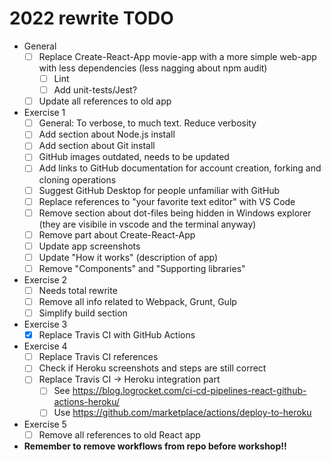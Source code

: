 # 2022 rewrite TODO

- General
  - [ ] Replace Create-React-App movie-app with a more simple web-app with less dependencies (less nagging about npm audit)
    - [ ] Lint
    - [ ] Add unit-tests/Jest?
  - [ ] Update all references to old app
- Exercise 1
  - [ ] General: To verbose, to much text. Reduce verbosity
  - [ ] Add section about Node.js install
  - [ ] Add section about Git install
  - [ ] GitHub images outdated, needs to be updated
  - [ ] Add links to GitHub documentation for account creation, forking and cloning operations
  - [ ] Suggest GitHub Desktop for people unfamiliar with GitHub
  - [ ] Replace references to "your favorite text editor" with VS Code
  - [ ] Remove section about dot-files being hidden in Windows explorer (they are visibile in vscode and the terminal anyway)
  - [ ] Remove part about Create-React-App
  - [ ] Update app screenshots
  - [ ] Update "How it works" (description of app)
  - [ ] Remove "Components" and "Supporting libraries"
- Exercise 2
  - [ ] Needs total rewrite
  - [ ] Remove all info related to Webpack, Grunt, Gulp
  - [ ] Simplify build section
- Exercise 3
  - [X] Replace Travis CI with GitHub Actions
- Exercise 4
  - [ ] Replace Travis CI references
  - [ ] Check if Heroku screenshots and steps are still correct
  - [ ] Replace Travis CI -> Heroku integration part
    - [ ] See https://blog.logrocket.com/ci-cd-pipelines-react-github-actions-heroku/
    - [ ] Use https://github.com/marketplace/actions/deploy-to-heroku
- Exercise 5
  - [ ] Remove all references to old React app
- **Remember to remove workflows from repo before workshop!!**
